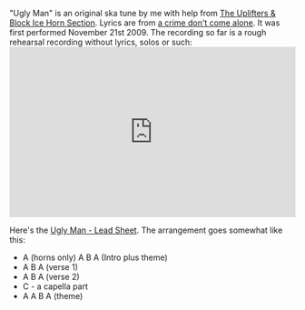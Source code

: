 <html><body><p>"Ugly Man" is an original ska tune by me with help from <a href="http://www.theuplifters.de">The Uplifters &amp; Block Ice Horn Section</a>. Lyrics are from <a href="https://myspace.com/crimedabime">a crime don't come alone</a>. It was first performed November 21st 2009. The recording so far is a rough rehearsal recording without lyrics, solos or such:

<iframe width="100%" height="300" scrolling="no" frameborder="no" allow="autoplay" src="https://w.soundcloud.com/player/?url=https%3A//api.soundcloud.com/tracks/5744679&color=%23ff5500&auto_play=false&hide_related=false&show_comments=true&show_user=true&show_reposts=false&show_teaser=true&visual=true"></iframe>

Here's the <a href="https://flowfx.de/wp-content/uploads/uglyman.pdf">Ugly Man - Lead Sheet</a>. The arrangement goes somewhat like this:

</p><ul>
    <li>A (horns only) A B A (Intro plus theme)</li>
    <li>A  B A (verse 1)</li>
    <li>A B A (verse 2)</li>
    <li>C - a capella part</li>
    <li>A A B A (theme)</li>
</ul></body></html>
